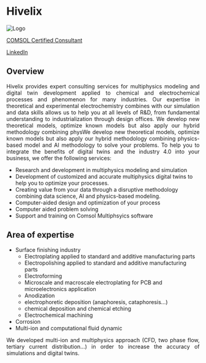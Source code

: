 # Hivelix

<!-- ![Hivelix](../images/logo_transparent.png#gh-dark-mode-only)
![Hivelix](../images/logo_green.png#gh-light-mode-only)-->

![Logo](https://github.com/Hivelix/.github/assets/22714778/f8a7df98-48f8-407d-8fed-692f12182d75.png)



[COMSOL Certified Consultant](https://www.comsol.com/partners-consultants/certified-consultants/hivelix) 

[LinkedIn](https://www.linkedin.com/company/hivelix/)

## Overview

<p align="justify">Hivelix provides expert consulting services for multiphysics modeling and digital twin development applied to chemical and electrochemical processes and phenomenon for many industries. Our expertise in theoretical and experimental electrochemistry combines with our simulation and data skills allows us to help you at all levels of R&D, from fundamental understanding to industrialization through design offices.
We develop new theoretical models, optimize known models but also apply our hybrid methodology combining physWe develop new theoretical models, optimize known models but also apply our hybrid methodology combining physics-based model and AI methodology to solve your problems.
To help you to integrate the benefits of digital twins and the industry 4.0 into your business, we offer the following services:</p>

- Research and development in multiphysics modeling and simulation
- Development of customized and accurate multiphysics digital twins to help you to optimize your processes.
- Creating value from your data through a disruptive methodology combining data science, AI and physics-based modeling.
- Computer-aided design and optimization of your process
- Computer aided problem solving
- Support and training on Comsol Multiphsyics software

## Area of expertise

- Surface finishing industry
  - Electroplating applied to standard and additive manufacturing parts
  - Electropolishing applied to standard and additive manufacturing parts
  - Electroforming
  - Microscale and macroscale electroplating for PCB and microelectronics application
  - Anodization
  - electrophoretic deposition (anaphoresis, cataphoresis…)
  - chemical deposition and chemical etching
  - Electrochemical machining
- Corrosion
- Multi-ion and computational fluid dynamic

<p align="justify">We developed multi-ion and multiphysics approach (CFD, two phase flow, tertiary current distribution…) in order to increase the accuracy of simulations and digital twins.</p>
